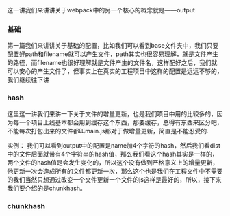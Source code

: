 这一讲我们来讲讲关于webpack中的另一个核心的概念就是——output

### 基础

第一篇我们来讲讲关于基础的配置，比如我们可以看到base文件夹中，我们只要配置好path和filename就可以产生文件，path其实也很容易理解，就是文件产生的路径，而filename也很好理解就是文件产生的文件名，这样配好之后，我们就可以安心的产生文件了，但事实上在真实的工程项目中这样的配置是远远不够的，我们继续往下讲

### hash

这里这一讲我们来讲一下关于文件的增量更新，也是我们项目中用的比较多的，因为每一个项目上线基本都会用到缓存这个东西，那要缓存，总得有东西来区分吧，不能每次打包出来的文件都叫main.js那对于做增量更新，简直是不能忍受的.

实例：
我们可以看到output中的配置是name加4个字符的hash，然后我们看dist中的文件后面就带有4个字符串的hash值，那么我们看这个hash其实是一样的，两个文件的hash值是会发生变化的，所以这个没有做到严格意义上的增量更新，他更新一次会造成所有的文件都更新一次，那么这个也是我们在工程文件中不需要的我们当然只想通过改变一个文件更新一个文件的js这样是最好的，所以，接下来我们要介绍的是chunkhash。

### chunkhash